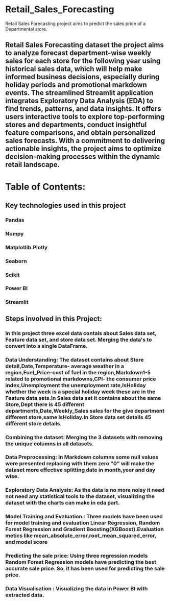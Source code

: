 # Retail_Sales_Forecasting
Retail Sales Forecasting project aims to predict the sales price of a Departmental store.

## Retail Sales Forecasting dataset the project aims to analyze forecast department-wise weekly sales for each store for the following year using historical sales data, which will help make informed business decisions, especially during holiday periods and promotional markdown events. The streamlined Streamlit application integrates Exploratory Data Analysis (EDA) to find trends, patterns, and data insights. It offers users interactive tools to explore top-performing stores and departments, conduct insightful feature comparisons, and obtain personalized sales forecasts. With a commitment to delivering actionable insights, the project aims to optimize decision-making processes within the dynamic retail landscape.

#  Table of Contents:

## Key technologies used in this project
### Pandas
### Numpy
### Matplotlib.Plotly
### Seaborn
### Scikit
### Power BI
### Streamlit

## Steps involved in this Project:

### In this project three excel data contais about Sales data set, Feature data set, and store data set. Merging the data's to convert into a single DataFrame.

### Data Understanding: The dataset contains about Store detail,Date,Temperature- average weather in a region,Fuel_Price-cost of fuel in the region,Markdown1-5 related to promotional markdowns,CPI- the consumer price index,Unemployment the unemployment rate,IsHoliday whether the week is a special holiday week these are in the Feature data sets.In Sales data set it contains about the same Store,Dept there is 45 different departments,Date,Weekly_Sales sales for the give department different store,same IsHoliday.In Store data set details 45 different store details.
### Combining the dataset: Merging the 3 datasets with removing the unique columns in all datasets.
### Data Preprocessing: In Markdown columns some null values were presented replacing with them zero "0" will make the dataset more effective splitting date in month,year and day wise.
### Exploratory Data Analysis: As the data is no more noisy it need not need any statistical tools to the dataset, visualizing the dataset with the charts can make in eda part.
### Model Training and Evaluation : Three models have been used for model training and evaluation Linear Regression, Random Forest Regression and Gradient Boosting(XGBoost).Evaluation metics like mean_absolute_error,root_mean_squared_error, and model score
### Predicting the sale price: Using three regression models Random Forest Regression models have predicting the best accurate sale price. So, it has been used for predicting the sale price.
### Data Visualisation : Visualizing the data in Power BI with extracted data.
